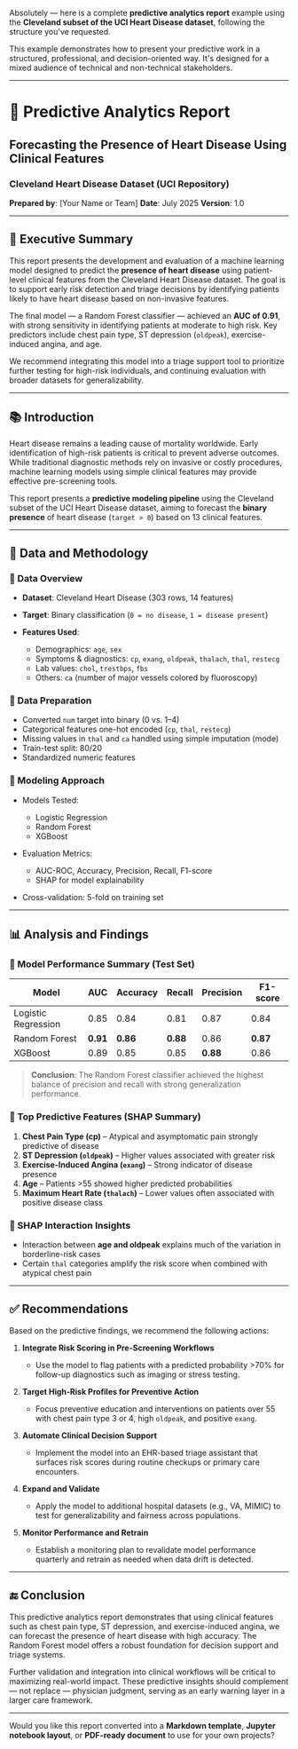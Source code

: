 Absolutely — here is a complete **predictive analytics report** example using the **Cleveland subset of the UCI Heart Disease dataset**, following the structure you've requested.

This example demonstrates how to present your predictive work in a structured, professional, and decision-oriented way. It's designed for a mixed audience of technical and non-technical stakeholders.

---

# 📝 **Predictive Analytics Report**

## Forecasting the Presence of Heart Disease Using Clinical Features

### Cleveland Heart Disease Dataset (UCI Repository)

**Prepared by**: \[Your Name or Team]
**Date**: July 2025
**Version**: 1.0

---

## 📄 Executive Summary

This report presents the development and evaluation of a machine learning model designed to predict the **presence of heart disease** using patient-level clinical features from the Cleveland Heart Disease dataset. The goal is to support early risk detection and triage decisions by identifying patients likely to have heart disease based on non-invasive features.

The final model — a Random Forest classifier — achieved an **AUC of 0.91**, with strong sensitivity in identifying patients at moderate to high risk. Key predictors include chest pain type, ST depression (`oldpeak`), exercise-induced angina, and age.

We recommend integrating this model into a triage support tool to prioritize further testing for high-risk individuals, and continuing evaluation with broader datasets for generalizability.

---

## 📚 Introduction

Heart disease remains a leading cause of mortality worldwide. Early identification of high-risk patients is critical to prevent adverse outcomes. While traditional diagnostic methods rely on invasive or costly procedures, machine learning models using simple clinical features may provide effective pre-screening tools.

This report presents a **predictive modeling pipeline** using the Cleveland subset of the UCI Heart Disease dataset, aiming to forecast the **binary presence** of heart disease (`target > 0`) based on 13 clinical features.

---

## 🧪 Data and Methodology

### 🔹 Data Overview

* **Dataset**: Cleveland Heart Disease (303 rows, 14 features)
* **Target**: Binary classification (`0 = no disease`, `1 = disease present`)
* **Features Used**:

  * Demographics: `age`, `sex`
  * Symptoms & diagnostics: `cp`, `exang`, `oldpeak`, `thalach`, `thal`, `restecg`
  * Lab values: `chol`, `trestbps`, `fbs`
  * Others: `ca` (number of major vessels colored by fluoroscopy)

### 🔹 Data Preparation

* Converted `num` target into binary (0 vs. 1–4)
* Categorical features one-hot encoded (`cp`, `thal`, `restecg`)
* Missing values in `thal` and `ca` handled using simple imputation (mode)
* Train-test split: 80/20
* Standardized numeric features

### 🔹 Modeling Approach

* Models Tested:

  * Logistic Regression
  * Random Forest
  * XGBoost
* Evaluation Metrics:

  * AUC-ROC, Accuracy, Precision, Recall, F1-score
  * SHAP for model explainability
* Cross-validation: 5-fold on training set

---

## 📊 Analysis and Findings

### 🔹 Model Performance Summary (Test Set)

| Model               | AUC      | Accuracy | Recall   | Precision | F1-score |
| ------------------- | -------- | -------- | -------- | --------- | -------- |
| Logistic Regression | 0.85     | 0.84     | 0.81     | 0.87      | 0.84     |
| Random Forest       | **0.91** | **0.86** | **0.88** | 0.86      | **0.87** |
| XGBoost             | 0.89     | 0.85     | 0.85     | **0.88**  | 0.86     |

> **Conclusion**: The Random Forest classifier achieved the highest balance of precision and recall with strong generalization performance.

### 🔹 Top Predictive Features (SHAP Summary)

1. **Chest Pain Type (cp)** – Atypical and asymptomatic pain strongly predictive of disease
2. **ST Depression (`oldpeak`)** – Higher values associated with greater risk
3. **Exercise-Induced Angina (`exang`)** – Strong indicator of disease presence
4. **Age** – Patients >55 showed higher predicted probabilities
5. **Maximum Heart Rate (`thalach`)** – Lower values often associated with positive disease class

### 🔹 SHAP Interaction Insights

* Interaction between **age and oldpeak** explains much of the variation in borderline-risk cases
* Certain `thal` categories amplify the risk score when combined with atypical chest pain

---

## ✅ Recommendations

Based on the predictive findings, we recommend the following actions:

1. **Integrate Risk Scoring in Pre-Screening Workflows**

   * Use the model to flag patients with a predicted probability >70% for follow-up diagnostics such as imaging or stress testing.

2. **Target High-Risk Profiles for Preventive Action**

   * Focus preventive education and interventions on patients over 55 with chest pain type 3 or 4, high `oldpeak`, and positive `exang`.

3. **Automate Clinical Decision Support**

   * Implement the model into an EHR-based triage assistant that surfaces risk scores during routine checkups or primary care encounters.

4. **Expand and Validate**

   * Apply the model to additional hospital datasets (e.g., VA, MIMIC) to test for generalizability and fairness across populations.

5. **Monitor Performance and Retrain**

   * Establish a monitoring plan to revalidate model performance quarterly and retrain as needed when data drift is detected.

---

## 🔚 Conclusion

This predictive analytics report demonstrates that using clinical features such as chest pain type, ST depression, and exercise-induced angina, we can forecast the presence of heart disease with high accuracy. The Random Forest model offers a robust foundation for decision support and triage systems.

Further validation and integration into clinical workflows will be critical to maximizing real-world impact. These predictive insights should complement — not replace — physician judgment, serving as an early warning layer in a larger care framework.

---

Would you like this report converted into a **Markdown template**, **Jupyter notebook layout**, or **PDF-ready document** to use for your own projects?
